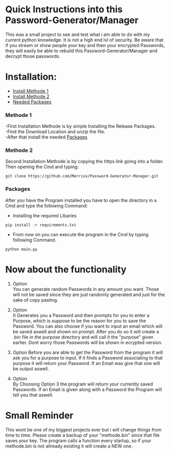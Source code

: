 # Quick Instructions into this Password-Generator/Manager
This was a small project to see and test what i am able to do with my current python knowledge.
It is not a high end lvl of security. Be aware that if you stream or show people your key and then your encrypted Passwords, they will easily be able to rebuild this
Password-Generator/Manager and decrypt those passwords.


# Installation:

* [Install Methode 1](#methode-1)
* [Install Methode 2](#methode-2)
* [Needed Packages](#packages)

### Methode 1
-First Installation Methode is by simple Installing the Release Packages.                                                                                                                
-Find the Download Location and unzip the file.                                                                                                               
-After that install the needed [Packages](#packages)                                                                                                               


### Methode 2
Second Installation Methode is by copying the https link going into a folder. Then opening the Cmd and typing:
```
git clone https://github.com/Merrixx/Password-Generator-Manager.git
```

### Packages
After you have the Program installed you have to open the directory in a Cmd and type the following Command:

- Installing the required Libaries
```
pip install -r requirements.txt
```

- From now on you can execute the program in the Cmd by typing following Command.
```
python main.py
```


# Now about the functionality
1. Option                                                                                                                           
You can generate random Passwords in any amount you want. Those will not be saved since they are just randomly generated and just for the sake of copy pasting.

2. Option                                                                                                                          
It Generates you a Password and then prompts for you to enter a Purpose, which is suppose to be the reason for you to save the Password. You can also choose if you want to input an email which will be saved aswell and shown on prompt. After you do so it will create a .bin file in the purpose directory and will call it the "purpose" given earlier.
Dont worry those Passwords will be shown in ecrypted version.

3. Option
Before you are able to get the Password from the program it will ask you for a purpose to input. If it finds a Password associating to that purpose it will return your Password. If an Email was give that one will be output aswell.

4. Option                                             
By Choosing Option 3 the program will return your currently saved Passwords. If an Email is given along with a Password the Program will tell you that aswell.



# Small Reminder
This wont be one of my biggest projects ever but i will change things from time to time. Please create a backup of your "methode.bin" since that file saves your key.
The program calls a function every startup, so if your methode.bin is not allready existing it will create a NEW one.
